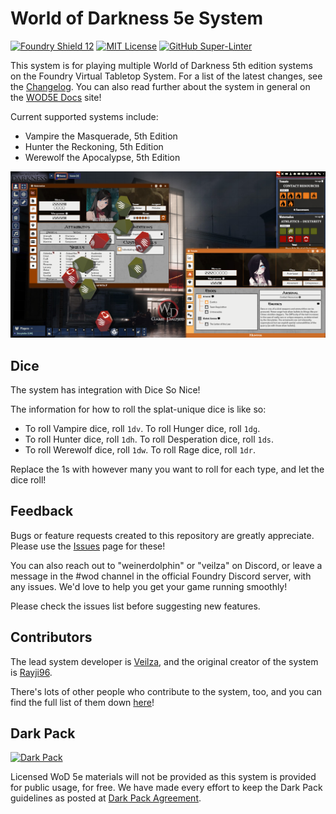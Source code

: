 
# World of Darkness 5e System

[![Foundry Shield 12]][Foundry URL]
[![MIT License]][MIT URL]
[![GitHub Super-Linter]][Super-Linter URL]

This system is for playing multiple World of Darkness 5th edition systems on the Foundry Virtual Tabletop System. For a list of the latest changes, see the [Changelog](https://wod5e-developers.github.io/wod5e-docs/changelog.html). You can also read further about the system in general on the [WOD5E Docs](https://wod5e-developers.github.io/wod5e-docs/index.html) site!

Current supported systems include:
* Vampire the Masquerade, 5th Edition
* Hunter the Reckoning, 5th Edition
* Werewolf the Apocalypse, 5th Edition

![preview](./assets/images/SystemPreview.png)

## Dice

The system has integration with Dice So Nice!

The information for how to roll the splat-unique dice is like so:
* To roll Vampire dice, roll `1dv`. To roll Hunger dice, roll `1dg`.
* To roll Hunter dice, roll `1dh`. To roll Desperation dice, roll `1ds`.
* To roll Werewolf dice, roll `1dw`. To roll Rage dice, roll `1dr`.

Replace the 1s with however many you want to roll for each type, and let the dice roll!

## Feedback

Bugs or feature requests created to this repository are greatly appreciate. Please use the [Issues](https://github.com/WoD5E-Developers/wod5e//issues) page for these!

You can also reach out to "weinerdolphin" or "veilza" on Discord, or leave a message in the #wod channel in the official Foundry Discord server, with any issues. We'd love to help you get your game running smoothly!

Please check the issues list before suggesting new features.

## Contributors

The lead system developer is [Veilza](https://github.com/Veilza), and the original creator of the system is [Rayji96](https://github.com/Rayji96).

There's lots of other people who contribute to the system, too, and you can find the full list of them down [here](./contributors.md)!

## Dark Pack

[![Dark Pack]][Dark Pack URL]

Licensed WoD 5e materials will not be provided as this system is provided for public usage, for free. We have made every effort to keep the Dark Pack guidelines as posted at [Dark Pack Agreement].

[Foundry Shield 12]: https://img.shields.io/badge/Foundry-12-informational
[Foundry URL]: https://foundryvtt.com

[MIT License]: https://img.shields.io/badge/License-MIT-green
[MIT URL]: https://github.com/WoD5E-Developers/wod5e//blob/main/LICENSE

[GitHub Super-Linter]: https://github.com/WoD5E-Developers/wod5e//workflows/Super-Linter/badge.svg
[Super-Linter URL]: https://github.com/marketplace/actions/super-linter

[Dark Pack]: https://s3-eu-north-1.amazonaws.com/pdx-campaign-wp-data/uploads/sites/10/2021/10/05102936/darkpack_logo2-300x300.png
[Dark Pack URL]: https://www.paradoxinteractive.com/games/world-of-darkness/community/dark-pack-agreement
[Dark Pack Agreement]: https://www.paradoxinteractive.com/games/world-of-darkness/community/dark-pack-agreement
